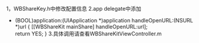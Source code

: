 1，WBShareKey.h中修改配置信息
2.app delegate中添加
- (BOOL)application:(UIApplication *)application handleOpenURL:(NSURL *)url
{
    [[WBShareKit mainShare] handleOpenURL:url];   
    return YES;
}
3.具体调用请查看WBShareKitViewController.m